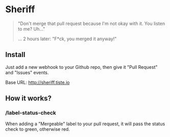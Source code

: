 # Sheriff

> "Don't merge that pull request because I'm not okay with it. You listen to me? Uh..."
>
> ... 2 hours later: "F*ck, you merged it anyway!"

## Install

Just add a new webhook to your Github repo, then give it "Pull Request" and "Issues" events.

Base URL: http://sheriff.tiste.io

## How it works?

### /label-status-check

When adding a "Mergeable" label to your pull request, it will pass the status check to green, otherwise red.

